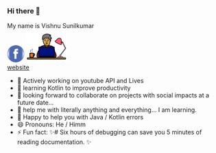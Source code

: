 ### Hi there 👋

My name is Vishnu Sunilkumar<br>
<a href="fb.com/metvsk"><img src="images/logo_fb.png" width=40></a>
<img src="logo.png" width=100><br>
<a href="https://www.chillandcode.com">website</a>
  
- 🔭 Actively working on youtube API and Lives
- 🌱 learning Kotlin to improve productivity
- 👯 looking forward to collaborate on projects with social impacts at a future date...
- 🤔 help me with literally anything and everything... I am learning.
- 💬 Happy to help you with Java / Kotlin errors
- 😄 Pronouns: He / Himm
- ⚡ Fun fact:  ✨# Six hours of debugging can save you 5 minutes of reading documentation. ✨

<!--
**metvsk/metvsk** is a ✨ _special_ ✨ repository because its `README.md` (this file) appears on your GitHub profile.

Here are some ideas to get you started:
-->

